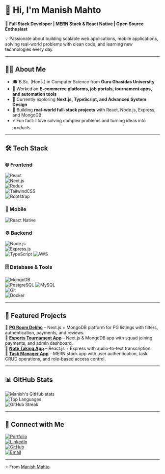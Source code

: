 # 👋 Hi, I'm Manish Mahto  

🚀 **Full Stack Developer | MERN Stack & React Native | Open Source Enthusiast**  

💡 Passionate about building scalable web applications, mobile applications, solving real-world problems with clean code, and learning new technologies every day.  

---

## 🧑‍💻 About Me  
- 🎓 B.Sc. (Hons.) in Computer Science from **Guru Ghasidas University**  
- 💼 Worked on **E-commerce platforms, job portals, tournament apps, and automation tools**  
- 🌱 Currently exploring **Next.js, TypeScript, and Advanced System Design**  
- 🔭 Building **real-world full-stack projects** with React, Node.js, Express, and MongoDB  
- ⚡ Fun fact: I love solving complex problems and turning ideas into products  

---

## 🛠️ Tech Stack  

### 🌐 Frontend  
![React](https://img.shields.io/badge/-React-61DAFB?style=flat&logo=react&logoColor=black)  
![Next.js](https://img.shields.io/badge/-Next.js-000000?style=flat&logo=nextdotjs)  
![Redux](https://img.shields.io/badge/-Redux-764ABC?style=flat&logo=redux&logoColor=white)  
![TailwindCSS](https://img.shields.io/badge/-TailwindCSS-38B2AC?style=flat&logo=tailwind-css&logoColor=white)  
![Bootstrap](https://img.shields.io/badge/-Bootstrap-7952B3?style=flat&logo=bootstrap&logoColor=white)  

### 📱 Mobile   
![React Native](https://img.shields.io/badge/-React%20Native-61DAFB?style=flat&logo=react&logoColor=black)  


### ⚙️ Backend  
![Node.js](https://img.shields.io/badge/-Node.js-339933?style=flat&logo=node.js&logoColor=white)  
![Express.js](https://img.shields.io/badge/-Express.js-000000?style=flat&logo=express)  
![TypeScript](https://img.shields.io/badge/-TypeScript-007ACC?style=flat&logo=typescript&logoColor=white)
![AWS](https://img.shields.io/badge/-AWS-232F3E?style=flat&logo=amazon-aws&logoColor=white)  


### 🗄️ Database & Tools  
![MongoDB](https://img.shields.io/badge/-MongoDB-47A248?style=flat&logo=mongodb&logoColor=white)  
![PostgreSQL](https://img.shields.io/badge/-PostgreSQL-336791?style=flat&logo=postgresql&logoColor=white) 
![MySQL](https://img.shields.io/badge/-MySQL-4479A1?style=flat&logo=mysql&logoColor=white)  
![Git](https://img.shields.io/badge/-Git-F05032?style=flat&logo=git&logoColor=white)  
![Docker](https://img.shields.io/badge/-Docker-2496ED?style=flat&logo=docker&logoColor=white)  

---

## 📌 Featured Projects  

🔹 [**PG Room Dekho**](https://www.aapnaroom.com/) – Next.js + MongoDB platform for PG listings with filters, authentication, payments, and reviews.  
🔹 [**Esports Tournament App**](https://www.onlineplyer.com/) – Next.js & MongoDB app with squad joining, payments, and admin dashboard.  
🔹 [**Note Taking App**](https://note-taking-app-alpha-swart.vercel.app/) – React.js + Express with audio-to-text transcription.  
🔹 [**Task Manager App**](https://task-manager-app-eight-snowy.vercel.app/) – MERN stack app with user authentication, task CRUD operations, and role-based access control.  

---

## 📊 GitHub Stats  

![Manish's GitHub stats](https://github-readme-stats.vercel.app/api?username=ManishMahto1&show_icons=true&theme=radical)  
![Top Languages](https://github-readme-stats.vercel.app/api/top-langs/?username=ManishMahto1&layout=compact&theme=radical)  
![GitHub Streak](https://github-readme-streak-stats.herokuapp.com/?user=ManishMahto1&theme=radical)  

---

## 🤝 Connect with Me  

[![Portfolio](https://img.shields.io/badge/-Portfolio-000000?style=flat&logo=vercel&logoColor=white)](https://manish-mahto-portfolio.vercel.app/)  
[![LinkedIn](https://img.shields.io/badge/-LinkedIn-0A66C2?style=flat&logo=linkedin&logoColor=white)](https://www.linkedin.com/in/manish-mahto-887830352/)  
[![GitHub](https://img.shields.io/badge/-GitHub-181717?style=flat&logo=github&logoColor=white)](https://github.com/ManishMahto1)  
[![Email](https://img.shields.io/badge/-Email-D14836?style=flat&logo=gmail&logoColor=white)](mailto:manishmahto378@gmail.com)  

---

⭐️ From [Manish Mahto](https://github.com/ManishMahto1)  
